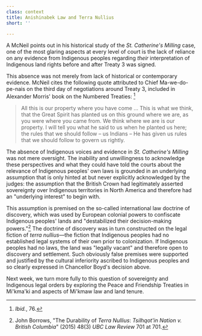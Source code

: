 ```yaml
---
class: context
title: Anishinabek Law and Terra Nullius
short: ''

---
```


A McNeil points out in his historical study of the *St. Catherine's Milling* case, one of the most glaring aspects at every level of court is the lack of reliance on any evidence from Indigenous peoples regarding *their* interpretation of Indigenous land rights before and after Treaty 3 was signed. 

This absence was not merely from lack of historical or contemporary evidence. McNeil cites the following quote attributed to Chief Ma-we-do-pe-nais on the third day of negotiations around Treaty 3, included in Alexander Morris' book on the Numbered Treaties: [^mcneil2019c]

> All this is our property where you have come ... This is what we think, that the Great Spirit has planted us on this ground where we are, as you were where you came from. We think where we are is our property. I will tell you what he said to us when he planted us here; the rules that we should follow – us Indians – He has given us rules that we should follow to govern us rightly.

The absence of Indigenous voices and evidence in *St. Catherine's Milling* was not mere oversight. The inability and unwillingness to acknowledge these perspectives and what they could have told the courts about the relevance of Indigenous peoples' own laws is grounded in an underlying assumption that is only hinted at but never explicitly acknowledged by the judges: the assumption that the British Crown had legitimately asserted sovereignty over Indigenous territories in North America and therefore had an "underlying interest" to begin with. 

This assumption is premised on the so-called international law doctrine of discovery, which was used by European colonial powers to confiscate Indigenous peoples' lands and "destabilized their decision-making powers."[^borrows215] The doctrine of discovery was in turn constructed on the legal fiction of *terra nullius*—the fiction that Indigenous peoples had no established legal systems of their own prior to colonization. If Indigenous peoples had no laws, the land was "legally vacant" and therefore open to discovery and settlement. Such obviously false premises were supported and justified by the cultural inferiority ascribed to Indigenous peoples and so clearly expressed in Chancellor Boyd's decision above.

Next week, we turn more fully to this question of sovereignty and Indigenous legal orders by exploring the Peace and Friendship Treaties in Mi'kma'ki and aspects of Mi'kmaw law and land tenure. 

[^mcneil2019c]: *Ibid.*, 76.

[^borrows215]: John Borrows, "The Durability of *Terra Nullius*: *Tsilhqot'in Nation v. British Columbia*" (2015) 48(3) *UBC Law Review* 701 at 701.